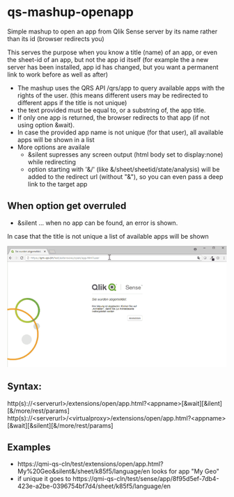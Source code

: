 # qs-mashup-openapp
Simple mashup to open an app from Qlik Sense server by its name rather than its id (browser redirects you)

This serves the purpose when you know a title (name) of an app, or even the sheet-id of an app, but not the app id itself (for example the a new server has been installed, app id has changed, but you want a permanent link to work before as well as after)

* The mashup uses the QRS API /qrs/app to query available apps with the rights of the user. (this means different users may be redirected to different apps if the title is not unique)
* the text provided must be equal to, or a substring of, the app title.
* If only one app is returned, the browser redirects to that app (if not using option &wait). 
* In case the provided app name is not unique (for that user), all available apps will be shown in a list 
* More options are availale 
    * &silent supresses any screen output (html body set to display:none) while redirecting
    * option starting with '&/' (like &/sheet/sheetid/state/analysis) will be added to the redirect url (without "&"), so you can even pass a deep link to the target app

## When option get overruled
* &silent ... when no app can be found, an error is shown. 

In case that the title is not unique a list of available apps will be shown

![alt text](https://github.com/ChristofSchwarz/qs-mashup-openapp/raw/master/demo.gif "Screenrec")

## Syntax:
http(s)://&lt;serverurl&gt;/extensions/open/app.html?&lt;appname&gt;[&wait][&ilent][&/more/rest/params]
http(s)://&lt;serverurl&gt;/&lt;virtualproxy&gt;/extensions/open/app.html?&lt;appname&gt;[&wait][&silent][&/more/rest/params]


## Examples
* https://qmi-qs-cln/test/extensions/open/app.html?My%20Geo&silent&/sheet/k85f5/language/en looks for app "My Geo"
* if unique it goes to
https://qmi-qs-cln/test/sense/app/8f95d5ef-7db4-423e-a2be-0396754bf7d4/sheet/k85f5/language/en 
